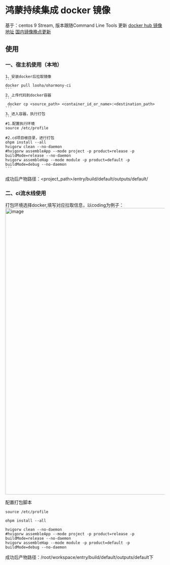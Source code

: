 # 鸿蒙持续集成 docker 镜像
基于：centos 9 Stream, 版本跟随Command Line Tools 更新
[docker hub 镜像地址](https://hub.docker.com/r/looha/oharmony-ci)
[国内镜像晚点更新]()


## 使用
### 一、宿主机使用（本地）
    1、安装docker后拉取镜像
    ```
    docker pull looha/oharmony-ci
    ```
    2、上传代码到docker容器
    ```
     docker cp <source_path> <container_id_or_name>:<destination_path>
    ```
    3、进入容器，执行打包
    ```
    #1.配置执行环境
    source /etc/profile

    #2.cd项目根目录，进行打包
    ohpm install --all
    hvigorw clean --no-daemon
    #hvigorw assembleApp --mode project -p product=release -p buildMode=release --no-daemon
    hvigorw assembleHap --mode module -p product=default -p buildMode=debug --no-daemon
    ```
成功后产物路径：<project_path>/entry/build/default/outputs/default/

### 二、ci流水线使用
打包环境选择docker,填写对应拉取信息，以coding为例子：
<img width="907" alt="image" src="https://github.com/user-attachments/assets/88801e41-7458-4f9c-8d96-0b8f74cee0d2">

配置打包脚本

```
source /etc/profile

ohpm install --all

hvigorw clean --no-daemon
#hvigorw assembleApp --mode project -p product=release -p buildMode=release --no-daemon
hvigorw assembleHap --mode module -p product=default -p buildMode=debug --no-daemon
```
成功后产物路径：/root/workspace/entry/build/default/outputs/default下


 
